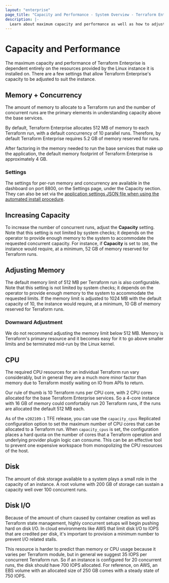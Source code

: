```yaml
---
layout: "enterprise"
page_title: "Capacity and Performance - System Overview - Terraform Enterprise"
description: |-
  Learn about maximum capacity and performance as well as how to adjust capacity and memory for your instance.
---
```


# Capacity and Performance

The maximum capacity and performance of Terraform Enterprise is dependent entirely on the resources
provided by the Linux instance it is installed on. There are a few settings that allow Terraform Enterprise's capacity to be adjusted to suit the instance.

## Memory + Concurrency

The amount of memory to allocate to a Terraform run and the number of concurrent runs are the primary elements in
understanding capacity above the base services.

By default, Terraform Enterprise allocates 512 MB of memory to each Terraform run, with a default concurrency of 10 parallel runs.
Therefore, by default Terraform Enterprise requires 5.2 GB of memory reserved for runs.

After factoring in the memory needed to run the base services that make up the application, the default memory footprint of Terraform Enterprise is approximately 4 GB.

### Settings

The settings for per-run memory and concurrency are available in the dashboard on port 8800, on the Settings page, under the Capacity section. They can also be set via
the [application settings JSON file when using the automated install procedure](../install/automating-the-installer.html#available-settings).

## Increasing Capacity

To increase the number of concurrent runs, adjust the **Capacity** setting. Note that this setting is not limited by
system checks; it depends on the operator to provide enough memory to the system to accommodate the requested
concurrent capacity. For instance, if **Capacity** is set to `100`, the instance would require, at a minimum,
52 GB of memory reserved for Terraform runs.

## Adjusting Memory

The default memory limit of 512 MB per Terraform run is also configurable. Note that this setting is not limited by
system checks; it depends on the operator to provide enough memory to the system to accommodate the requested limits.
If the memory limit is adjusted to 1024 MB with the default capacity of 10, the instance would require, at a minimum,
10 GB of memory reserved for Terraform runs.

### Downward Adjustment

We do not recommend adjusting the memory limit below 512 MB. Memory is Terraform's primary resource and it
becomes easy for it to go above smaller limits and be terminated mid-run by the Linux kernel.

## CPU

The required CPU resources for an individual Terraform run vary considerably, but in general they are a much more minor
factor than memory due to Terraform mostly waiting on IO from APIs to return.

Our rule of thumb is 10 Terraform runs per CPU core, with 2 CPU cores allocated for the base Terraform Enterprise services.
So a 4-core instance with 16 GB of memory could comfortably run 20 Terraform runs, if the runs are allocated the default
512 MB each.

As of the `v202109-1` TFE release, you can use the `capacity_cpus` Replicated configuration option to set the maximum number of CPU cores that can be allocated to a Terraform run. When `capacity_cpus` is set, the configuration places a hard quota on the number of cores that a Terraform operation and underlying provider plugin logic can consume. This can be an effective tool to prevent one expensive workspace from
monopolizing the CPU resources of the host.
## Disk

The amount of disk storage available to a system plays a small role in the capacity of an instance.
A root volume with 200 GB of storage can sustain a capacity well over 100 concurrent runs.

## Disk I/O

Because of the amount of churn caused by container creation as well as Terraform state management,
highly concurrent setups will begin pushing hard on disk I/O. In cloud environments like AWS that limit disk
I/O to IOPS that are credited per disk, it's important to provision a minimum number to prevent I/O related
stalls.

This resource is harder to predict than memory or CPU usage because it varies per Terraform module,
but in general we suggest 35 IOPS per concurrent Terraform run. So if an instance is configured for
20 concurrent runs, the disk should have 700 IOPS allocated. For reference, on AWS, an EBS volume
with an allocated size of 250 GB comes with a steady state of 750 IOPS.
